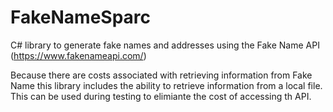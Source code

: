 # FakeNameSparc
C# library to generate fake names and addresses using the Fake Name API (https://www.fakenameapi.com/)

Because there are costs associated with retrieving information from Fake Name this library includes the ability to retrieve information from a local file.  This can be used during testing to elimiante the cost of accessing th API.  
